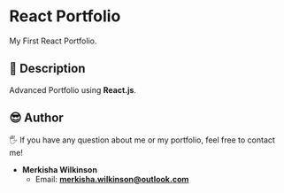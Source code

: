 # React Portfolio

My First React Portfolio.

## 📑 Description

Advanced Portfolio using **React.js**.

## 😎 Author

🖐 If you have any question about me or my portfolio, feel free to contact me!

- **Merkisha Wilkinson**
  - Email: **merkisha.wilkinson@outlook.com**
